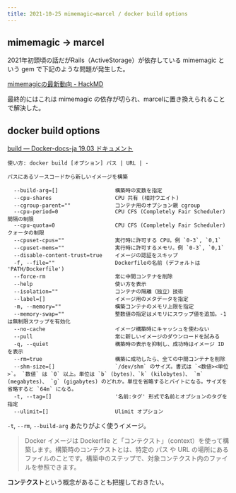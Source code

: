 ```yaml
---
title: 2021-10-25 mimemagic→marcel / docker build options
---
```


## mimemagic → marcel

2021年初頭頃の話だがRails（ActiveStorage）が依存している mimemagic という gem で下記のような問題が発生した。

[mimemagicの最新動向 - HackMD](https://hackmd.io/@mametter/mimemagic-info-ja#)

最終的にはこれは mimemagic の依存が切られ、marcelに置き換えられることで解決した。

## docker build options

[build — Docker-docs-ja 19.03 ドキュメント](https://docs.docker.jp/engine/reference/commandline/build.html)

```
使い方: docker build [オプション] パス | URL | -

パスにあるソースコードから新しいイメージを構築

  --build-arg=[]                  構築時の変数を指定
  --cpu-shares                    CPU 共有 (相対ウエイト)
  --cgroup-parent=""              コンテナ用のオプション親 cgroup
  --cpu-period=0                  CPU CFS (Completely Fair Scheduler) 間隔の制限
  --cpu-quota=0                   CPU CFS (Completely Fair Scheduler) クォータの制限
  --cpuset-cpus=""                実行時に許可する CPU。例 `0-3`, `0,1`
  --cpuset-mems=""                実行時に許可するメモリ。例 `0-3`, `0,1`
  --disable-content-trust=true    イメージの認証をスキップ
  -f, --file=""                   Dockerfileの名前 (デフォルトは 'PATH/Dockerfile')
  --force-rm                      常に中間コンテナを削除
  --help                          使い方を表示
  --isolation=""                  コンテナの隔離（独立）技術
  --label=[]                      イメージ用のメタデータを指定
  -m, --memory=""                 構築コンテナのメモリ上限を指定
  --memory-swap=""                整数値の指定はメモリにスワップ値を追加。-1は無制限スワップを有効化
  --no-cache                      イメージ構築時にキャッシュを使わない
  --pull                          常に新しいイメージのダウンロードを試みる
  -q, --quiet                     構築時の表示を抑制し、成功時はイメージ ID を表示
  --rm=true                       構築に成功したら、全ての中間コンテナを削除
  --shm-size=[]                   `/dev/shm` のサイズ。書式は `<数値><単位>`。 `数値` は `0` 以上。単位は `b` (bytes)、`k` (kilobytes)、 `m` (megabytes)、 `g` (gigabytes) のどれか。単位を省略するとバイトになる。サイズを省略すると `64m` になる。
  -t, --tag=[]                    '名前:タグ' 形式で名前とオプションのタグを指定
  --ulimit=[]                     Ulimit オプション
```

`-t`, `--rm`, `--build-arg` あたりがよく使うイメージ。

> Docker イメージは Dockerfile と「コンテクスト」（context）を使って構築します。構築時のコンテクストとは、特定の パス や URL の場所にあるファイルのことです。構築中のステップで、対象コンテクスト内のファイルを参照できます。

**コンテクスト**という概念があることも把握しておきたい。
